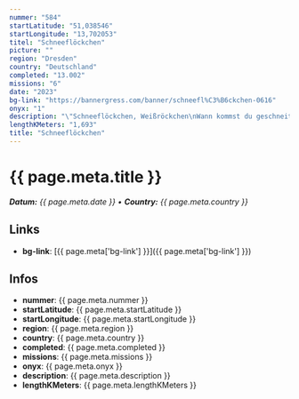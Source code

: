 ```yaml
---
nummer: "584"
startLatitude: "51,038546"
startLongitude: "13,702053"
titel: "Schneeflöckchen"
picture: ""
region: "Dresden"
country: "Deutschland"
completed: "13.002"
missions: "6"
date: "2023"
bg-link: "https://bannergress.com/banner/schneefl%C3%B6ckchen-0616"
onyx: "1"
description: "\"Schneeflöckchen, Weißröckchen\nWann kommst du geschneit?\nDu kommst aus den Wolken\nDein Weg ist so weit\"\n\nEin Spaziergang durch Löbtau-Süd"
lengthKMeters: "1,693"
title: "Schneeflöckchen"
---
```


# {{ page.meta.title }}
_**Datum:** {{ page.meta.date }} • **Country:** {{ page.meta.country }}_

## Links
- **bg-link**: [{{ page.meta['bg-link'] }}]({{ page.meta['bg-link'] }})

## Infos
- **nummer**: {{ page.meta.nummer }}
- **startLatitude**: {{ page.meta.startLatitude }}
- **startLongitude**: {{ page.meta.startLongitude }}
- **region**: {{ page.meta.region }}
- **country**: {{ page.meta.country }}
- **completed**: {{ page.meta.completed }}
- **missions**: {{ page.meta.missions }}
- **onyx**: {{ page.meta.onyx }}
- **description**: {{ page.meta.description }}
- **lengthKMeters**: {{ page.meta.lengthKMeters }}

